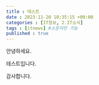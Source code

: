 ```yaml
---
title : 테스트
date : 2023-11-20 10:35:15 +09:00
categories : [IT정보, 2.IT소식]
tags : [itnews] #소문자만 가능
published : true
---
```

안녕하세요.

테스트입니다.

감사합니다.
